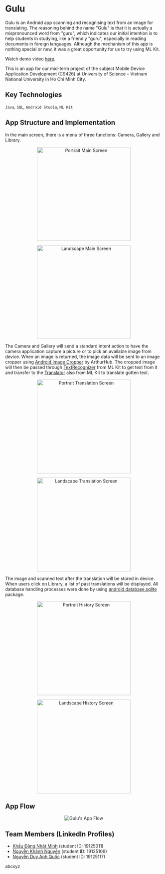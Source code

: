 # Gulu

Gulu is an Android app scanning and recognising text from an image for translating. The reasoning behind the name "Gulu" is that it is actually a mispronounced word from "guru", which indicates our initial intention is to help students in studying, like a friendly "guru", especially in reading documents in foreign languages. Although the mechanism of this app is nothing special or new, it was a great opportunity for us to try using ML Kit.

Watch demo video <a href="https://youtu.be/xdMga2Z7mIU" target="_blank">here</a>.

This is an app for our mid-term project of the subject Mobile Device Application Development (CS426) at University of Science – Vietnam National University in Ho Chi Minh City.

## Key Technologies
`Java`, `SQL`, `Android Studio`, `ML Kit`

## App Structure and Implementation
In the main screen, there is a menu of three functions: Camera, Gallery and Library.

<p align="center">
  <img src="https://user-images.githubusercontent.com/29631037/132618818-b6d162e1-7f71-416c-a4c9-01953feeee5a.png" alt="Portrait Main Screen" style="width:300px"/>
</p>
<p align="center">
  <img src="https://user-images.githubusercontent.com/29631037/132619081-bf13f7cc-dadf-443b-bf62-a816a49eb576.png" alt="Landscape Main Screen" style="height:300px"/>
</p>

The Camera and Gallery will send a standard intent action to have the camera application capture a picture or to pick an available image from device. When an image is returned, the image data will be sent to an image cropper using [Android Image Cropper](https://github.com/ArthurHub/Android-Image-Cropper) by ArthurHub. The cropped image will then be passed through [TextRecognizer](https://developers.google.com/android/reference/com/google/mlkit/vision/text/TextRecognizer) from ML Kit to get text from it and transfer to the [Translator](https://developers.google.com/android/reference/com/google/mlkit/nl/translate/Translator) also from ML Kit to translate gotten text.

<p align="center">
  <img src="https://user-images.githubusercontent.com/29631037/132619052-3d650cb7-9911-4c5f-bad5-1dc58afd59d3.png" alt="Portrait Translation Screen" style="width:300px"/>
</p>
<p align="center">
  <img src="https://user-images.githubusercontent.com/29631037/132619058-34f7accc-79f3-4c87-bfba-3a179b88da0e.png" alt="Landscape Translation Screen" style="height:300px"/>
</p>

The image and scanned text after the translation will be stored in device. When users click on Library, a list of past translations will be displayed. All database handling processes were done by using [android.database.sqlite](https://developer.android.com/reference/android/database/sqlite/package-summary) package.

<p align="center">
  <img src="https://user-images.githubusercontent.com/29631037/132619117-86c49659-def5-4952-89e5-65c538072af0.png" alt="Portrait History Screen" style="width:300px"/>
</p>
<p align="center">
  <img src="https://user-images.githubusercontent.com/29631037/132619125-d70a84b3-171a-4fff-8bb0-2fed15c6e61f.png" alt="Landscape History Screen" style="height:300px"/>
</p>

## App Flow
<p align="center">
  <img src="https://user-images.githubusercontent.com/29631037/132629160-2d546a94-2b7b-4c7c-a874-1f377eb61025.png" alt="Gulu's App Flow"/>
</p>

## Team Members (LinkedIn Profiles)
- [Khấu Đặng Nhật Minh](https://www.linkedin.com/in/wolfris/) (student ID: 19125011)
- [Nguyễn Khánh Nguyên](https://www.linkedin.com/in/nguyen-khanh-nguyen/) (student ID: 19125109)
- [Nguyễn Duy Anh Quốc](https://www.linkedin.com/in/qu%E1%BB%91c-nguy%E1%BB%85n-duy-anh-28a65020a/) (student ID: 19125117)

abcxyz